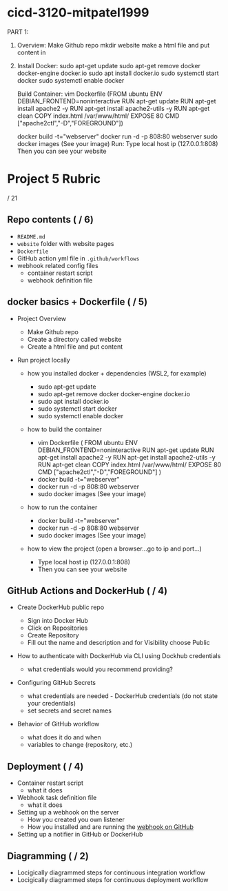 # cicd-3120-mitpatel1999
PART 1: 

1. Overview:
	Make Github repo
	mkdir website
	make a html file and put content in

2. Install Docker: 
	sudo apt-get update
	sudo apt-get remove docker docker-engine docker.io
	sudo apt install docker.io
	sudo systemctl start docker
	sudo systemctl enable docker

   Build Container:
	vim Dockerfile (FROM ubuntu
			ENV DEBIAN_FRONTEND=noninteractive
			RUN apt-get update
			RUN apt-get install apache2 -y
			RUN apt-get install apache2-utils -y
			RUN apt-get clean
			COPY index.html /var/www/html/
			EXPOSE 80
			CMD ["apache2ctl","-D","FOREGROUND"])

	docker build -t="webserver"
	docker run -d -p 808:80 webserver
	sudo docker images (See your image)
   Run: 
	Type local host ip (127.0.0.1:808)
	Then you can see your website

# Project 5 Rubric

/ 21

## Repo contents ( / 6)

- `README.md`
- `website` folder with website pages
- `Dockerfile`
- GitHub action yml file in `.github/workflows`
- webhook related config files
  - container restart script
  - webhook definition file

## docker basics + Dockerfile ( / 5)

- Project Overview
  - Make Github repo
  - Create a directory called website
  - Create a html file and put content
	
- Run project locally
  - how you installed docker + dependencies (WSL2, for example)
     - sudo apt-get update
     - sudo apt-get remove docker docker-engine docker.io
     - sudo apt install docker.io
     - sudo systemctl start docker
     - sudo systemctl enable docker
  - how to build the container
     - vim Dockerfile ( FROM ubuntu
			ENV DEBIAN_FRONTEND=noninteractive
			RUN apt-get update
			RUN apt-get install apache2 -y
			RUN apt-get install apache2-utils -y
			RUN apt-get clean
			COPY index.html /var/www/html/
			EXPOSE 80
			CMD ["apache2ctl","-D","FOREGROUND"] )
     - docker build -t="webserver"
     - docker run -d -p 808:80 webserver
     - sudo docker images (See your image)
     
  - how to run the container
     - docker build -t="webserver"
     - docker run -d -p 808:80 webserver
     - sudo docker images (See your image)
     
  - how to view the project (open a browser...go to ip and port...)
     - Type local host ip (127.0.0.1:808)
     - Then you can see your website

## GitHub Actions and DockerHub ( / 4)

- Create DockerHub public repo
  - Sign into Docker Hub
  - Click on Repositories
  - Create Repository
  - Fill out the name and description and for Visibility choose Public
  
- How to authenticate with DockerHub via CLI using Dockhub credentials
  - what credentials would you recommend providing?
- Configuring GitHub Secrets
  - what credentials are needed - DockerHub credentials (do not state your credentials)
  - set secrets and secret names
- Behavior of GitHub workflow
  - what does it do and when
  - variables to change (repository, etc.)

## Deployment ( / 4)

- Container restart script
  - what it does
- Webhook task definition file
  - what it does
- Setting up a webhook on the server
  - How you created you own listener
  - How you installed and are running the [webhook on GitHub](https://github.com/adnanh/webhook)
- Setting up a notifier in GitHub or DockerHub

## Diagramming ( / 2)

- Locigically diagrammed steps for continuous integration workflow
- Locigically diagrammed steps for continuous deployment workflow

